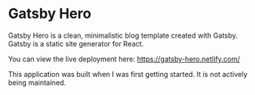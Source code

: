 # Gatsby Hero

Gatsby Hero is a clean, minimalistic blog template created with Gatsby. Gatsby is a static site generator for React.

You can view the live deployment here:
https://gatsby-hero.netlify.com/

This application was built when I was first getting started. It is not actively being maintained.
